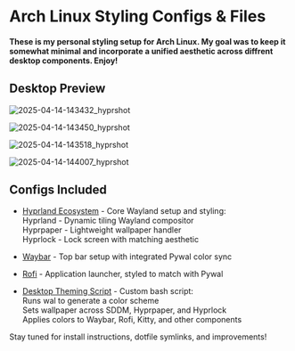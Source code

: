 # Arch Linux Styling Configs & Files

#### These is my personal styling setup for Arch Linux. My goal was to keep it somewhat minimal and incorporate a unified aesthetic across diffrent desktop components. Enjoy!


## Desktop Preview
![2025-04-14-143432_hyprshot](https://github.com/user-attachments/assets/b09b3378-8c09-44db-a771-7caa6c996e3e)

![2025-04-14-143450_hyprshot](https://github.com/user-attachments/assets/d0099d43-766f-40c0-9e0a-e67234cef93d)

![2025-04-14-143518_hyprshot](https://github.com/user-attachments/assets/3f8ae3b8-ac49-4329-8f57-8b6f695e150a)

![2025-04-14-144007_hyprshot](https://github.com/user-attachments/assets/aebf509c-497f-455b-b83d-209365f82d0c)

## Configs Included
- [Hyprland Ecosystem](https://github.com/dramiajr/Arch-Setup/tree/main/hypr) - Core Wayland setup and styling:<br>
  Hyprland - Dynamic tiling Wayland compositor<br>
  Hyprpaper - Lightweight wallpaper handler<br>
  Hyprlock - Lock screen with matching aesthetic
   
- [Waybar](https://github.com/dramiajr/Arch-/tree/main/waybar) - Top bar setup with integrated Pywal color sync

- [Rofi](https://github.com/dramiajr/Arch-Setup/tree/main/rofi) - Application launcher, styled to match with Pywal

- [Desktop Theming Script](https://github.com/dramiajr/Arch-Setup/blob/main/scripts/setwall) - Custom bash script:<br>
  Runs wal to generate a color scheme<br>
  Sets wallpaper across SDDM, Hyprpaper, and Hyprlock<br>
  Applies colors to Waybar, Rofi, Kitty, and other components   

Stay tuned for install instructions, dotfile symlinks, and improvements!
